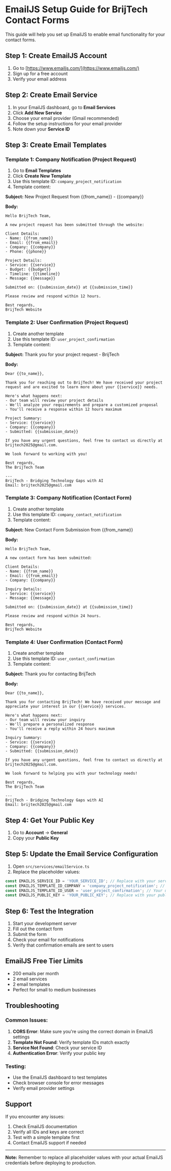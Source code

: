 # EmailJS Setup Guide for BrijTech Contact Forms

This guide will help you set up EmailJS to enable email functionality for your contact forms.

## Step 1: Create EmailJS Account

1. Go to [https://www.emailjs.com/](https://www.emailjs.com/)
2. Sign up for a free account
3. Verify your email address

## Step 2: Create Email Service

1. In your EmailJS dashboard, go to **Email Services**
2. Click **Add New Service**
3. Choose your email provider (Gmail recommended)
4. Follow the setup instructions for your email provider
5. Note down your **Service ID**

## Step 3: Create Email Templates

### Template 1: Company Notification (Project Request)
1. Go to **Email Templates**
2. Click **Create New Template**
3. Use this template ID: `company_project_notification`
4. Template content:

**Subject:** New Project Request from {{from_name}} - {{company}}

**Body:**
```
Hello BrijTech Team,

A new project request has been submitted through the website:

Client Details:
- Name: {{from_name}}
- Email: {{from_email}}
- Company: {{company}}
- Phone: {{phone}}

Project Details:
- Service: {{service}}
- Budget: {{budget}}
- Timeline: {{timeline}}
- Message: {{message}}

Submitted on: {{submission_date}} at {{submission_time}}

Please review and respond within 12 hours.

Best regards,
BrijTech Website
```

### Template 2: User Confirmation (Project Request)
1. Create another template
2. Use this template ID: `user_project_confirmation`
3. Template content:

**Subject:** Thank you for your project request - BrijTech

**Body:**
```
Dear {{to_name}},

Thank you for reaching out to BrijTech! We have received your project request and are excited to learn more about your {{service}} needs.

Here's what happens next:
- Our team will review your project details
- We'll analyze your requirements and prepare a customized proposal
- You'll receive a response within 12 hours maximum

Project Summary:
- Service: {{service}}
- Company: {{company}}
- Submitted: {{submission_date}}

If you have any urgent questions, feel free to contact us directly at brijtech2025@gmail.com.

We look forward to working with you!

Best regards,
The BrijTech Team

---
BrijTech - Bridging Technology Gaps with AI
Email: brijtech2025@gmail.com
```

### Template 3: Company Notification (Contact Form)
1. Create another template
2. Use this template ID: `company_contact_notification`
3. Template content:

**Subject:** New Contact Form Submission from {{from_name}}

**Body:**
```
Hello BrijTech Team,

A new contact form has been submitted:

Client Details:
- Name: {{from_name}}
- Email: {{from_email}}
- Company: {{company}}

Inquiry Details:
- Service: {{service}}
- Message: {{message}}

Submitted on: {{submission_date}} at {{submission_time}}

Please review and respond within 24 hours.

Best regards,
BrijTech Website
```

### Template 4: User Confirmation (Contact Form)
1. Create another template
2. Use this template ID: `user_contact_confirmation`
3. Template content:

**Subject:** Thank you for contacting BrijTech

**Body:**
```
Dear {{to_name}},

Thank you for contacting BrijTech! We have received your message and appreciate your interest in our {{service}} services.

Here's what happens next:
- Our team will review your inquiry
- We'll prepare a personalized response
- You'll receive a reply within 24 hours maximum

Inquiry Summary:
- Service: {{service}}
- Company: {{company}}
- Submitted: {{submission_date}}

If you have any urgent questions, feel free to contact us directly at brijtech2025@gmail.com.

We look forward to helping you with your technology needs!

Best regards,
The BrijTech Team

---
BrijTech - Bridging Technology Gaps with AI
Email: brijtech2025@gmail.com
```

## Step 4: Get Your Public Key

1. Go to **Account** → **General**
2. Copy your **Public Key**

## Step 5: Update the Email Service Configuration

1. Open `src/services/emailService.ts`
2. Replace the placeholder values:

```typescript
const EMAILJS_SERVICE_ID = 'YOUR_SERVICE_ID'; // Replace with your service ID
const EMAILJS_TEMPLATE_ID_COMPANY = 'company_project_notification'; // Your company template ID
const EMAILJS_TEMPLATE_ID_USER = 'user_project_confirmation'; // Your user template ID
const EMAILJS_PUBLIC_KEY = 'YOUR_PUBLIC_KEY'; // Replace with your public key
```

## Step 6: Test the Integration

1. Start your development server
2. Fill out the contact form
3. Submit the form
4. Check your email for notifications
5. Verify that confirmation emails are sent to users

## EmailJS Free Tier Limits

- 200 emails per month
- 2 email services
- 2 email templates
- Perfect for small to medium businesses

## Troubleshooting

### Common Issues:
1. **CORS Error**: Make sure you're using the correct domain in EmailJS settings
2. **Template Not Found**: Verify template IDs match exactly
3. **Service Not Found**: Check your service ID
4. **Authentication Error**: Verify your public key

### Testing:
- Use the EmailJS dashboard to test templates
- Check browser console for error messages
- Verify email provider settings

## Support

If you encounter any issues:
1. Check EmailJS documentation
2. Verify all IDs and keys are correct
3. Test with a simple template first
4. Contact EmailJS support if needed

---

**Note:** Remember to replace all placeholder values with your actual EmailJS credentials before deploying to production.

